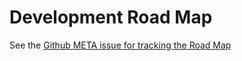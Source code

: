 # Development Road Map


See the [Github META issue for tracking the Road Map](https://github.com/hay-kot/mealie/issues/122)
